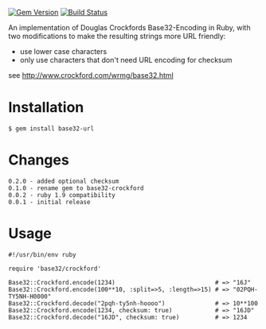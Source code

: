 [![Gem Version](https://badge.fury.io/rb/base32-url.svg)](https://badge.fury.io/rb/base32-url)
[![Build Status](https://travis-ci.org/datacite/base32-url.svg?branch=master)](https://travis-ci.org/datacite/base32-url)

An implementation of Douglas Crockfords Base32-Encoding in Ruby, with two modifications to make
the resulting strings more URL friendly:

* use lower case characters
* only use characters that don't need URL encoding for checksum

see <http://www.crockford.com/wrmg/base32.html>

Installation
============

    $ gem install base32-url

Changes
=======
    0.2.0 - added optional checksum
    0.1.0 - rename gem to base32-crockford
    0.0.2 - ruby 1.9 compatibility
    0.0.1 - initial release

Usage
=====

    #!/usr/bin/env ruby

    require 'base32/crockford'

    Base32::Crockford.encode(1234)                            # => "16J"
    Base32::Crockford.encode(100**10, :split=>5, :length=>15) # => "02PQH-TY5NH-H0000"
    Base32::Crockford.decode("2pqh-ty5nh-hoooo")              # => 10**100
    Base32::Crockford.encode(1234, checksum: true)            # => "16JD"
    Base32::Crockford.decode("16JD", checksum: true)          # => 1234
